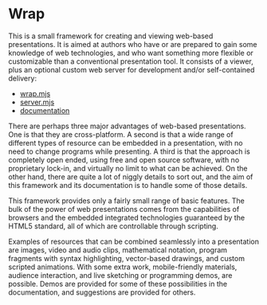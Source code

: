 # Wrap
This is a small framework for creating and viewing web-based presentations.  It
is aimed at authors who have or are prepared to gain some knowledge of web
technologies, and who want something more flexible or customizable than a
conventional presentation tool.  It consists of a viewer, plus an optional
custom web server for development and/or self-contained delivery:

- [wrap.mjs](//raw.githubusercontent.com/csijh/wrap/master/wrap.mjs)
- [server.mjs](//raw.githubusercontent.com/csijh/wrap/master/server.mjs)
- [documentation](//csijh.github.io/wrap/)

There are perhaps three major advantages of web-based presentations.  One is
that they are cross-platform. A second is that a wide range of different types
of resource can be embedded in a presentation, with no need to change programs
while presenting.  A third is that the approach is completely open ended, using
free and open source software, with no proprietary lock-in, and virtually no
limit to what can be achieved.  On the other hand, there are quite a lot of
niggly details to sort out, and the aim of this framework and its documentation
is to handle some of those details.

This framework provides only a fairly small range of basic features.  The
bulk of the power of web presentations comes from the capabilities of browsers
and the embedded integrated technologies guaranteed by the HTML5 standard, all
of which are controllable through scripting.

Examples of resources that can be combined seamlessly into a presentation are
images, video and audio clips, mathematical notation, program fragments with
syntax highlighting, vector-based drawings, and custom scripted animations. With
some extra work, mobile-friendly materials, audience interaction, and live
sketching or programming demos, are possible. Demos are provided for some of
these possibilities in the documentation, and suggestions are provided for
others.
